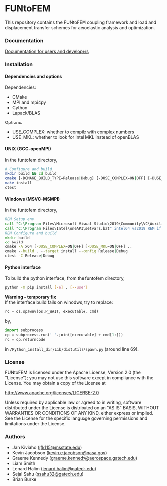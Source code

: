 # FUNtoFEM #

This repository contains the FUNtoFEM coupling framework and load and displacement transfer schemes for aeroelastic analysis and optimization.

### Documentation ###

[Documentation for users and developers](https://smdogroup.github.io/funtofem/index.html)

### Installation ###

#### Dependencies and options
Dependencies:
* CMake
* MPI and mpi4py
* Cython
* Lapack/BLAS

Options:
* USE_COMPLEX: whether to compile with complex numbers
* USE_MKL: whether to look for Intel MKL instead of openBLAS

#### UNIX (GCC-openMPI)
In the funtofem directory,
```sh
# Configure and build
mkdir build && cd build
cmake [-DCMAKE_BUILD_TYPE=Release|Debug] [-DUSE_COMPLEX=ON|OFF] [-DUSE_MKL=ON|OFF] ..
make install
ctest
```

#### Windows (MSVC-MSMPI)
In the funtofem directory,
```bat
REM Setup env
call "C:\Program Files\Microsoft Visual Studio\2019\Community\VC\Auxiliary\Build\vcvarsall.dat" amd64 REM VS build tools
call "C:\Program Files\Intel\oneAPI\setvars.bat" intel64 vs2019 REM if Intel MKL are used
REM Configure and build
mkdir build
cd build
cmake -A x64 [-DUSE_COMPLEX=ON|OFF] [-DUSE_MKL=ON|OFF] ..
cmake --build . --target install --config Release|Debug
ctest -C Release|Debug
```

#### Python interface
To build the python interface, from the funtofem directory,
```sh
python -m pip install [-e] . [--user]
```

**Warning - temporary fix**  
If the interface build fails on winodws, try to replace:
```python
rc = os.spawnv(os.P_WAIT, executable, cmd)
```
by,
```python
import subprocess
cp = subprocess.run(' '.join([executable] + cmd[1:]))
rc = cp.returncode
```
in `/Python_install_dir/Lib/distutils/spawn.py` (around line 69).

### License ###

FUNtoFEM is licensed under the Apache License, Version 2.0 (the "License");
you may not use this software except in compliance with the License.
You may obtain a copy of the License at

   http://www.apache.org/licenses/LICENSE-2.0

Unless required by applicable law or agreed to in writing, software
distributed under the License is distributed on an "AS IS" BASIS,
WITHOUT WARRANTIES OR CONDITIONS OF ANY KIND, either express or implied.
See the License for the specific language governing permissions and
limitations under the License.

### Authors ###

* Jan Kiviaho (jfk115@msstate.edu)
* Kevin Jacobson (kevin.e.jacobson@nasa.gov)
* Graeme Kennedy (graeme.kennedy@aerospace.gatech.edu)
* Liam Smith
* Lenard Halim (lenard.halim@gatech.edu)
* Sejal Sahu (ssahu32@gatech.edu)
* Brian Burke

